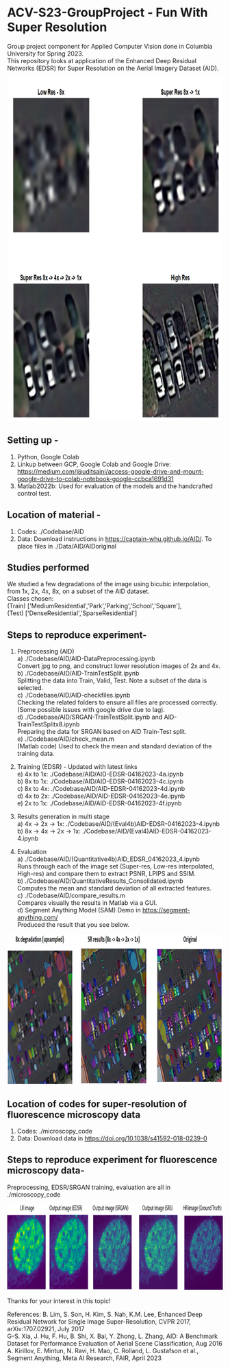 # ACV-S23-GroupProject - Fun With Super Resolution
Group project component for Applied Computer Vision done in Columbia University for Spring 2023. <br>
This repository looks at application of the Enhanced Deep Residual Networks (EDSR) for Super Resolution on the Aerial Imagery Dataset (AID).

<img src="./Sample_Results_EDSR.png" alt="alt text" width="800" height="800">

## Setting up - 
1) Python, Google Colab
2) Linkup between GCP, Google Colab and Google Drive: https://medium.com/@uditsaini/access-google-drive-and-mount-google-drive-to-colab-notebook-google-ccbca1691d31
3) Matlab2022b: Used for evaluation of the models and the handcrafted control test.

## Location of material - 
1) Codes: ./Codebase/AID
2) Data: Download instructions in https://captain-whu.github.io/AID/. To place files in ./Data/AID/AIDoriginal

## Studies performed
We studied a few degradations of the image using bicubic interpolation, from 1x, 2x, 4x, 8x, on a subset of the AID dataset.<br>
Classes chosen: <br>
	  (Train) ['MediumResidential','Park','Parking','School','Square'],<br>
	  (Test) ['DenseResidential','SparseResidential']<br> 
   
## Steps to reproduce experiment- 
1) Preprocessing (AID)<br>
	a) ./Codebase/AID/AID-DataPreprocessing.ipynb<br>
		Convert jpg to png, and construct lower resolution images of 2x and 4x.<br>
	b) ./Codebase/AID/AID-TrainTestSplit.ipynb<br>
		Splitting the data into Train, Valid, Test. Note a subset of the data is selected.<br>
	c) ./Codebase/AID/AID-checkfiles.ipynb<br>
		Checking the related folders to ensure all files are processed correctly. (Some possible issues with google drive due to lag).<br>
	d) ./Codebase/AID/SRGAN-TrainTestSplit.ipynb and AID-TrainTestSplitx8.ipynb<br>
		Preparing the data for SRGAN based on AID Train-Test split. <br>
	e) ./Codebase/AID/check_mean.m<br>
		(Matlab code) Used to check the mean and standard deviation of the training data.

2) Training (EDSR) - Updated with latest links<br>
e) 4x to 1x: ./Codebase/AID/AID-EDSR-04162023-4a.ipynb<br>
b) 8x to 1x: ./Codebase/AID/AID-EDSR-04162023-4c.ipynb<br>
c) 8x to 4x: ./Codebase/AID/AID-EDSR-04162023-4d.ipynb<br>
d) 4x to 2x: ./Codebase/AID/AID-EDSR-04162023-4e.ipynb<br>
e) 2x to 1x: ./Codebase/AID/AID-EDSR-04162023-4f.ipynb<br>

3) Results generation in multi stage<br>
a) 4x -> 2x -> 1x: ./Codebase/AID/(Eval4b)AID-EDSR-04162023-4.ipynb<br>
b) 8x -> 4x -> 2x -> 1x: ./Codebase/AID/(Eval4)AID-EDSR-04162023-4.ipynb 

4) Evaluation<br>
  a) ./Codebase/AID/(Quantitative4b)AID_EDSR_04162023_4.ipynb<br>
    Runs through each of the image set (Super-res, Low-res interpolated, High-res) and compare them to extract PSNR, LPIPS and SSIM. <br> 
  b) ./Codebase/AID/QuantitativeResults_Consolidated.ipynb<br>
    Computes the mean and standard deviation of all extracted features.  <br>
  c) ./Codebase/AID/compare_results.m<br>
    Compares visually the results in Matlab via a GUI.<br>
  d) Segment Anything Model (SAM) Demo in https://segment-anything.com/<br>
    Produced the result that you see below.<br>
    
<img src="./Sample_Results_EDSR2.png" alt="alt text" width="1200" height="350">

## Location of codes for super-resolution of fluorescence microscopy data<br>
1) Codes: ./microscopy_code<br>
2) Data: Download data in https://doi.org/10.1038/s41592-018-0239-0<br> 

## Steps to reproduce experiment for fluorescence microscopy data-<br> 
Preprocessing, EDSR/SRGAN training, evaluation are all in ./microscopy_code<br>

<img src="./processed_img_test4.png" alt="alt text" width="1200" height="200">

Thanks for your interest in this topic!

References:
B. Lim, S. Son, H. Kim, S. Nah, K.M. Lee, Enhanced Deep Residual Network for Single Image Super-Resolution, CVPR 2017,  arXiv:1707.02921, July 2017 <br>
G-S. Xia, J. Hu, F. Hu, B. Shi, X. Bai, Y. Zhong, L. Zhang, AID: A Benchmark Dataset for Performance Evaluation of Aerial Scene Classification, Aug 2016 <br>
A. Kirillov, E. Mintun, N. Ravi, H. Mao, C. Rolland, L. Gustafson et al., Segment Anything, Meta AI Research, FAIR, April 2023
